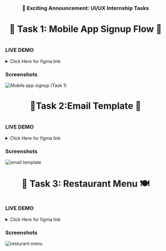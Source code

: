 <div id="header" align="center">
  <h3> 🌟 Exciting Announcement: UI/UX Internship Tasks </h3>
  <h1>
🌟 Task 1: Mobile App Signup Flow 📱 </br>
  <h1>
</div>
    
### LIVE DEMO
  <details><summary> Click Here for figma link </summary>
<p>
  
#### To see preview

  <h3><a href='https://www.figma.com/proto/Bng170M89dKEWhHfOQKtfq/Untitled?node-id=1-3&t=ujCRaFhjt5LEPSRi-1&scaling=scale-down&content-scaling=fixed&page-id=0%3A1&starting-point-node-id=1%3A3'>preview </a></h3> 
</p>
</details>

### Screenshots 
![Mobile app signup (Task 1)](https://github.com/Rupsabanik/CODSOFT/assets/110343749/986fb5f8-f4c8-47b6-b23b-966bb3249a0c)



<div id="header" align="center">
  <h1>
 🌟Task 2:Email Template 📧 </br>
  <h1>
</div>
  
### LIVE DEMO
  <details><summary> Click Here for figma link </summary>
<p>

#### To see preview

  <h3><a href='https://www.figma.com/proto/Bng170M89dKEWhHfOQKtfq/Untitled?node-id=56-2&t=faHhz9jtCaXAr5uz-1&scaling=scale-down&content-scaling=fixed&page-id=0%3A1&starting-point-node-id=1%3A3'>preview</a></h3> 
 
</p>
</details>

### Screenshots
![email template](https://github.com/user-attachments/assets/1f492876-0eff-41bc-be13-79739d6e7160)



<div id="header" align="center">
  <h1>
 🌟 Task 3: Restaurant Menu 🍽 </br>
  <h1>
</div>
  
### LIVE DEMO
  <details><summary> Click Here for figma link </summary>
<p>

#### To see preview

  <h3><a href='https://www.figma.com/proto/Bng170M89dKEWhHfOQKtfq/Untitled?node-id=82-8&t=CFnnwyOjJ5cyKhaC-1&scaling=scale-down&content-scaling=fixed&page-id=0%3A1&starting-point-node-id=1%3A3'>preview </a></h3> 
</p>
</details>

### Screenshots
![resturant menu](https://github.com/user-attachments/assets/6255896c-ce6f-4795-b71c-804e02d727a3)

